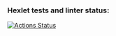 ### Hexlet tests and linter status:
[![Actions Status](https://github.com/slambeable/fullstack-javascript-project-lvl1/workflows/hexlet-check/badge.svg)](https://github.com/slambeable/fullstack-javascript-project-lvl1/actions)